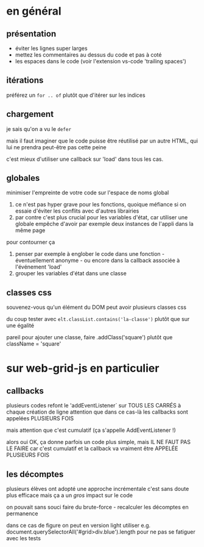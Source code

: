 # en général

## présentation

* éviter les lignes super larges
* mettez les commentaires au dessus du code et pas à coté
* les espaces dans le code
  (voir l'extension vs-code 'trailing spaces')

## itérations

préférez un `for .. of` plutôt que d'itérer sur les indices

## chargement

je sais qu'on a vu le `defer`

mais il faut imaginer que le code puisse être réutilisé par un autre HTML, qui
lui ne prendra peut-être pas cette peine

c'est mieux d'utiliser une callback sur 'load' dans tous les cas.

## globales

minimiser l'empreinte de votre code sur l'espace de noms global

1. ce n'est pas hyper grave pour les fonctions,
   quoique méfiance si on essaie d'éviter les conflits avec d'autres librairies
2. par contre c'est plus crucial pour les variables d'état, car utiliser une
   globale empêche d'avoir par exemple deux instances de l'appli dans la même
   page

pour contourner ça

1. penser par exemple à englober le code dans une fonction - éventuellement anonyme -
ou encore dans la callback associée à l'événement 'load'
2. grouper les variables d'état dans une classe

## classes css

souvenez-vous qu'un élément du DOM peut avoir plusieurs classes css

du coup tester avec `elt.classList.contains('la-classe')`
plutôt que sur une égalité

pareil pour ajouter une classe, faire .addClass('square') plutôt que className =
'square'

# sur web-grid-js en particulier

## callbacks

plusieurs codes refont le 'addEventListener` sur TOUS LES CARRÉS à chaque
création de ligne attention que dans ce cas-là les callbacks sont appelées
PLUSIEURS FOIS

mais attention que c'est cumulatif (ça s'appelle AddEventListener !)

alors oui OK, ça donne parfois un code plus simple, mais IL NE FAUT PAS LE FAIRE
car c'est cumulatif et la callback va vraiment être APPELÉE PLUSIEURS FOIS

## les décomptes

plusieurs élèves ont adopté une approche incrémentale
c'est sans doute plus efficace mais ça a un *gros* impact sur le code

on pouvait sans souci faire du brute-force - recalculer les décomptes en permanence

dans ce cas de figure on peut en version light utiliser e.g.
document.querySelectorAll('#grid>div.blue').length
pour ne pas se fatiguer avec les tests
